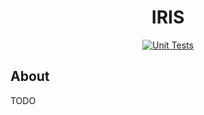 <!-- markdownlint-disable MD033 -->
<h1 align="center">IRIS</h1>

<p align="center">
  <a href="https://github.com/iamkenos/iris/actions/workflows/unit-tests.yml">
      <img alt="Unit Tests" src="https://github.com/iamkenos/iris/actions/workflows/unit-tests.yml/badge.svg">
  </a>
</p>

## About

TODO